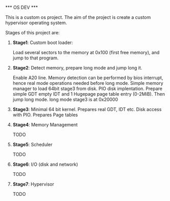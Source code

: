 *** OS DEV ***

This is a custom os project.
The aim of the project is create a custom hypervisor operating system.

Stages of this project are:

1. ****Stage1****: Custom boot loader:

   Load several sectors to the memory at 0x100 (first free memory), and jump to that program.

2. ****Stage2****: Detect memory, prepare long mode and jump long it.

   Enable A20 line. Memory detection can be performed by bios interrupt, hence real mode operations needed before long mode. Simple memory manager to load 64bit stage3 from disk. PIO disk implentation. Prepare simple GDT empty IDT and 1 Hugepage page table entry (0-2MiB). Then jump long mode. long mode stage3 is at 0x20000

3. ****Stage3****: Minimal 64 bit kernel. Prepares real GDT, IDT etc. Disk access with PIO. Prepares Page tables

4. ****Stage4****: Memory Management

   TODO

5. ****Stage5****: Scheduler

   TODO

6. ****Stage6****: I/O (disk and network)

   TODO

7. ****Stage7****: Hypervisor

   TODO
